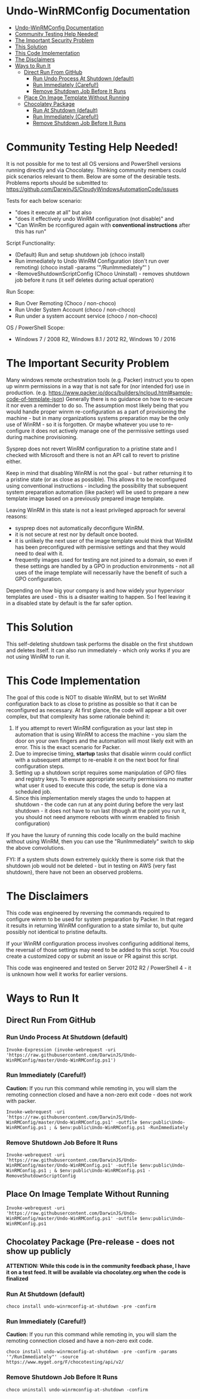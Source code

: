 
# Undo-WinRMConfig Documentation

- [Undo-WinRMConfig Documentation](#undo-winrmconfig-documentation)
- [Community Testing Help Needed!](#community-testing-help-needed)
- [The Important Security Problem](#the-important-security-problem)
- [This Solution](#this-solution)
- [This Code Implementation](#this-code-implementation)
- [The Disclaimers](#the-disclaimers)
- [Ways to Run It](#ways-to-run-it)
    - [Direct Run From GitHub](#direct-run-from-github)
        - [Run Undo Process At Shutdown (default)](#run-undo-process-at-shutdown-default)
        - [Run Immediately (Careful!)](#run-immediately-careful)
        - [Remove Shutdown Job Before It Runs](#remove-shutdown-job-before-it-runs)
    - [Place On Image Template Without Running](#place-on-image-template-without-running)
    - [Chocolatey Package](#chocolatey-package)
        - [Run At Shutdown (default)](#run-at-shutdown-default)
        - [Run Immediately (Careful!)](#run-immediately-careful)
        - [Remove Shutdown Job Before It Runs](#remove-shutdown-job-before-it-runs)
# Community Testing Help Needed!
It is not possible for me to test all OS versions and PowerShell versions running directly and via Chocolatey.  Thinking community members could pick scenarios relevant to them.  Below are some of the desirable tests.  Problems reports should be submitted to: https://github.com/DarwinJS/CloudyWindowsAutomationCode/issues

Tests for each below scenario:
* "does it execute at all" but also 
* "does it effectively undo WinRM configuration (not disable)" and  
* "Can WinRm be rconfigured again with **conventional instructions** after this has run"

Script Functionality:
* (Default) Run and setup shutdown job (choco install)
* Run immediately to Undo WinRM Configuration (don't run over remoting) (choco install -params '"/RunImmediately"' )
* -RemoveShutdownScriptConfig (Choco Uninstall) - removes shutdown job before it runs (it self deletes during actual operation)

Run Scope:
* Run Over Remoting (Choco / non-choco)
* Run Under System Account (choco / non-choco)
* Run under a system account service (choco / non-choco)

OS / PowerShell Scope:
* Windows 7 / 2008 R2, Windows 8.1 / 2012 R2, Windows 10 / 2016

# The Important Security Problem
Many windows remote orchestration tools (e.g. Packer) instruct you to open up winrm permissions in a way that is not safe for (nor intended for) use in production.  (e.g. https://www.packer.io/docs/builders/ncloud.html#sample-code-of-template-json)  Generally there is no guidance on how to re-secure it nor even a reminder to do so.  The assumption most likely being that you would handle proper winrm re-configuration as a part of provisioning the machine - but in many organizations systems preparation may be the only use of WinRM - so it is forgotten.  Or maybe whatever you use to re-configure it does not actively manage one of the permissive settings used during machine provisioning.

Sysprep does not revert WinRM configuration to a pristine state and I checked with Microsoft and there is not an API call to revert to pristine either.

Keep in mind that disabling WinRM is not the goal - but rather returning it to a pristine state (or as close as possible).  This allows it to be reconfigured using conventional instructions - including the possibility that subsequent system preparation automation (like packer) will be used to prepare a new template image based on a previously prepared image template.

Leaving WinRM in this state is not a least privileged approach for several reasons: 

- sysprep does not automatically deconfigure WinRM.
- it is not secure at rest nor by default once booted.
- it is unlikely the next user of the image template would think that WinRM has been preconfigured with permissive settings and that they would need to deal with it.
- frequently images used for testing are not joined to a domain, so even if these settings are handled by a GPO in production environments - not all uses of the image template will necessarily have the benefit of such a GPO configuration.

Depending on how big your company is and how widely your hypervisor templates are used - this is a disaster waiting to happen.  So I feel leaving it in a disabled state by default is the far safer option.

# This Solution
This self-deleting shutdown task performs the disable on the first shutdown and deletes itself.  It can also run immediately - which only works if you are not using WinRM to run it.

# This Code Implementation
The goal of this code is NOT to disable WinRM, but to set WinRM configuration back to as close to pristine as possible so that it can be reconfigured as necessary.
At first glance, the code will appear a bit over complex, but that complexity has some rationale behind it:
1. If you attempt to revert WinRM configuration as your last step in automation that is using WinRM to access the machine - you slam the door on your own fingers and the automation will most likely exit with an error.  This is the exact scenario for Packer.
2. Due to imprecise timing, **startup** tasks that disable winrm could conflict with a subsequent attempt to re-enable it on the next boot for final configuration steps.
3. Setting up a shutdown script requires some manipulation of GPO files and registry keys.  To ensure appropriate security permissions no matter what user it used to execute this code, the setup is done via a scheduled job.
4. Since this implementation merely stages the undo to happen at shutdown - the code can run at any point during before the very last shutdown - it does not have to run last (though at the point you run it, you should not need anymore reboots with winrm enabled to finish configuration)

If you have the luxury of running this code locally on the build machine without using WinRM, then you can use the "RunImmediately" switch to skip the above convolutions.

FYI: If a system shuts down extremely quickly there is some risk that the shutdown job would not be deleted - but in testing on AWS (very fast shutdown), there have not been an observed problems.

# The Disclaimers
This code was engineered by reversing the commands required to configure winrm to be used for system preparation by Packer.  In that regard it results in returning WinRM configuration to a state similar to, but quite possibly not identical to pristine defaults.

If your WinRM configuration process involves configuring additional items, the reversal of those settings may need to be added to this script.  You could create a customized copy or submit an issue or PR against this script.

This code was engineered and tested on Server 2012 R2 / PowerShell 4 - it is unknown how well it works for earlier versions.
# Ways to Run It

## Direct Run From GitHub

### Run Undo Process At Shutdown (default)
    Invoke-Expression (invoke-webrequest -uri 'https://raw.githubusercontent.com/DarwinJS/Undo-WinRMConfig/master/Undo-WinRMConfig.ps1')

### Run Immediately (Careful!)
**Caution:** If you run this command while remoting in, you will slam the remoting connection closed and have a non-zero exit code - does not work with packer.
    
    Invoke-webrequest -uri 'https://raw.githubusercontent.com/DarwinJS/Undo-WinRMConfig/master/Undo-WinRMConfig.ps1' -outfile $env:public\Undo-WinRMConfig.ps1 ; & $env:public\Undo-WinRMConfig.ps1 -RunImmediately

### Remove Shutdown Job Before It Runs
    
    Invoke-webrequest -uri 'https://raw.githubusercontent.com/DarwinJS/Undo-WinRMConfig/master/Undo-WinRMConfig.ps1' -outfile $env:public\Undo-WinRMConfig.ps1 ; & $env:public\Undo-WinRMConfig.ps1 -RemoveShutdownScriptConfig

## Place On Image Template Without Running
    Invoke-webrequest -uri 'https://raw.githubusercontent.com/DarwinJS/Undo-WinRMConfig/master/Undo-WinRMConfig.ps1' -outfile $env:public\Undo-WinRMConfig.ps1

## Chocolatey Package  (Pre-release - does not show up publicly

**ATTENTION: While this code is in the community feedback phase, I have it on a test feed.  It will be available via chocolatey.org when the code is finalized**

### Run At Shutdown (default)
    choco install undo-winrmconfig-at-shutdown -pre -confirm

### Run Immediately (Careful!)
**Caution:** If you run this command while remoting in, you will slam the remoting connection closed and have a non-zero exit code.

    choco install undo-winrmconfig-at-shutdown -pre -confirm -params '"/RunImmediately"' -source https://www.myget.org/F/chocotesting/api/v2/

### Remove Shutdown Job Before It Runs
    
    choco uninstall undo-winrmconfig-at-shutdown -confirm
    
